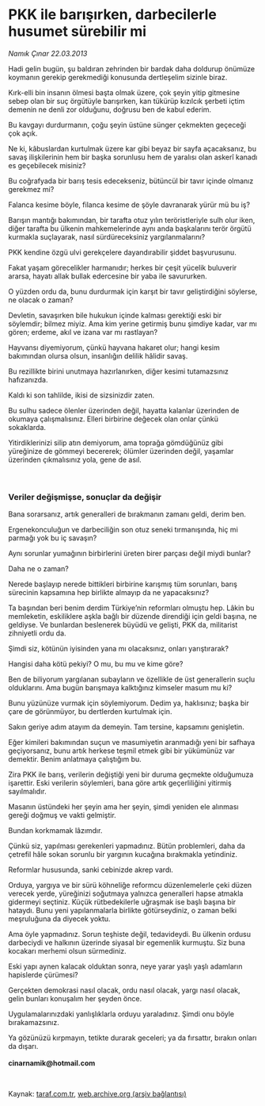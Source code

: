 # PKK ile barışırken, darbecilerle husumet sürebilir mi

*Namık Çınar 22.03.2013*

<div class="yazi"><p>Hadi gelin bugün, şu baldıran zehrinden bir bardak daha doldurup önümüze koymanın gerekip gerekmediği konusunda dertleşelim sizinle biraz.</p>
<p>Kırk-elli bin insanın ölmesi başta olmak üzere, çok şeyin yitip gitmesine sebep olan bir suç örgütüyle barışırken, kan tükürüp kızılcık şerbeti içtim demenin ne denli zor olduğunu, doğrusu ben de kabul ederim.</p>
<p>Bu kavgayı durdurmanın, çoğu şeyin üstüne sünger çekmekten geçeceği çok açık.</p>
<p>Ne ki, kâbuslardan kurtulmak üzere kar gibi beyaz bir sayfa açacaksanız, bu savaş ilişkilerinin hem bir başka sorunlusu hem de yaralısı olan askerî kanadı es geçebilecek misiniz?</p>
<p>Bu coğrafyada bir barış tesis edecekseniz, bütüncül bir tavır içinde olmanız gerekmez mi?</p>
<p>Falanca kesime böyle, filanca kesime de şöyle davranarak yürür mü bu iş?</p>
<p>Barışın mantığı bakımından, bir tarafta otuz yılın teröristleriyle sulh olur iken, diğer tarafta bu ülkenin mahkemelerinde aynı anda başkalarını terör örgütü kurmakla suçlayarak, nasıl sürdüreceksiniz yargılanmalarını?</p>
<p>PKK kendine özgü ulvi gerekçelere dayandırabilir şiddet başvurusunu.</p>
<p>Fakat yaşam görecelikler harmanıdır; herkes bir çeşit yücelik buluverir ararsa, hayatı allak bullak edercesine bir yaba ile savururken.</p>
<p>O yüzden ordu da, bunu durdurmak için karşıt bir tavır geliştirdiğini söylerse, ne olacak o zaman?</p>
<p>Devletin, savaşırken bile hukukun içinde kalması gerektiği eski bir söylemdir; bilmez miyiz. Ama kim yerine getirmiş bunu şimdiye kadar, var mı gören; erdeme, akıl ve izana var mı rastlayan?</p>
<p>Hayvansı diyemiyorum, çünkü hayvana hakaret olur; hangi kesim bakımından olursa olsun, insanlığın delilik hâlidir savaş.</p>
<p>Bu rezillikte birini unutmaya hazırlanırken, diğer kesimi tutamazsınız hafızanızda.</p>
<p>Kaldı ki son tahlilde, ikisi de sizsinizdir zaten.</p>
<p>Bu sulhu sadece ölenler üzerinden değil, hayatta kalanlar üzerinden de okumaya çalışmalısınız. Elleri birbirine değecek olan onlar çünkü sokaklarda.</p>
<p>Yitirdiklerinizi silip atın demiyorum, ama toprağa gömdüğünüz gibi yüreğinize de gömmeyi becererek; ölümler üzerinden değil, yaşamlar üzerinden çıkmalısınız yola, gene de asıl.<br/><br/><br/></p>
<h3>Veriler değişmişse, sonuçlar da değişir</h3>
<p>Bana sorarsanız, artık generalleri de bırakmanın zamanı geldi, derim ben.</p>
<p>Ergenekonculuğun ve darbeciliğin son otuz seneki tırmanışında, hiç mi parmağı yok bu iç savaşın?</p>
<p>Aynı sorunlar yumağının birbirlerini üreten birer parçası değil miydi bunlar?</p>
<p>Daha ne o zaman?</p>
<p>Nerede başlayıp nerede bittikleri birbirine karışmış tüm sorunları, barış sürecinin kapsamına hep birlikte almayıp da ne yapacaksınız?</p>
<p>Ta başından beri benim derdim Türkiye’nin reformları olmuştu hep. Lâkin bu memleketin, eskiliklere aşkla bağlı bir düzende direndiği için geldi başına, ne geldiyse. Ve bunlardan beslenerek büyüdü ve gelişti, PKK da, militarist zihniyetli ordu da.</p>
<p>Şimdi siz, kötünün iyisinden yana mı olacaksınız, onları yarıştırarak?</p>
<p>Hangisi daha kötü pekiyi? O mu, bu mu ve kime göre?</p>
<p>Ben de biliyorum yargılanan subayların ve özellikle de üst generallerin suçlu olduklarını. Ama bugün barışmaya kalktığınız kimseler masum mu ki?</p>
<p>Bunu yüzünüze vurmak için söylemiyorum. Dedim ya, haklısınız; başka bir çare de görünmüyor, bu dertlerden kurtulmak için.</p>
<p>Sakın geriye adım atayım da demeyin. Tam tersine, kapsamını genişletin.</p>
<p>Eğer kimileri bakımından suçun ve masumiyetin aranmadığı yeni bir safhaya geçiyorsanız, bunu artık herkese teşmil etmek gibi bir yükümünüz var demektir. Benim anlatmaya çalıştığım bu.</p>
<p>Zira PKK ile barış, verilerin değiştiği yeni bir duruma geçmekte olduğumuza işarettir. Eski verilerin söylemleri, bana göre artık geçerliliğini yitirmiş sayılmalıdır.</p>
<p>Masanın üstündeki her şeyin ama her şeyin, şimdi yeniden ele alınması gereği doğmuş ve vakti gelmiştir.</p>
<p>Bundan korkmamak lâzımdır.</p>
<p>Çünkü siz, yapılması gerekenleri yapmadınız. Bütün problemleri, daha da çetrefil hâle sokan sorunlu bir yargının kucağına bırakmakla yetindiniz.</p>
<p>Reformlar hususunda, sanki cebinizde akrep vardı.</p>
<p>Orduya, yargıya ve bir sürü köhneliğe reformcu düzenlemelerle çeki düzen verecek yerde, yüreğinizi soğutmaya yalnızca generalleri hapse atmakla gidermeyi seçtiniz. Küçük rütbedekilerle uğraşmak ise başlı başına bir hataydı. Bunu yeni yapılanmalarla birlikte götürseydiniz, o zaman belki meşruluğuna da diyecek yoktu.</p>
<p>Ama öyle yapmadınız. Sorun teşhiste değil, tedavideydi. Bu ülkenin ordusu darbeciydi ve halkının üzerinde siyasal bir egemenlik kurmuştu. Siz buna kocakarı merhemi olsun sürmediniz.</p>
<p>Eski yapı aynen kalacak olduktan sonra, neye yarar yaşlı yaşlı adamların hapislerde çürümesi?</p>
<p>Gerçekten demokrasi nasıl olacak, ordu nasıl olacak, yargı nasıl olacak, gelin bunları konuşalım her şeyden önce.</p>
<p>Uygulamalarınızdaki yanlışlıklarla orduyu yaraladınız. Şimdi onu böyle bırakamazsınız.</p>
<p>Ya gözünüzü kırpmayın, tetikte durarak geceleri; ya da fırsattır, bırakın onları da dışarı.<strong><br/><br/></strong><b>cinarnamik@hotmail.com</b></p>
<p> </p>
</div>

Kaynak: [taraf.com.tr](http://www.taraf.com.tr/namik-cinar/makale-pkk-ile-barisirken-darbecilerle-husumet.htm), [web.archive.org (arşiv bağlantısı)](http://web.archive.org/web/20131107101429/http://www.taraf.com.tr/namik-cinar/makale-pkk-ile-barisirken-darbecilerle-husumet.htm)
